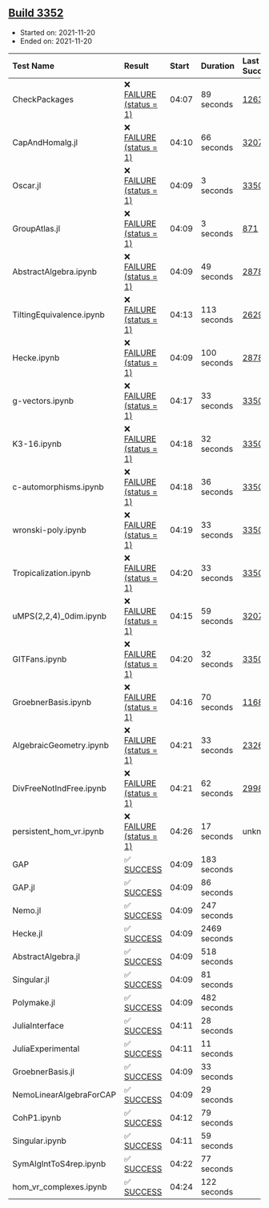 ## [Build 3352](https://oscarci.mathematik.uni-kl.de/job/oscar-stable/3352/)

* Started on: 2021-11-20
* Ended on: 2021-11-20

| Test Name    | Result | Start | Duration | Last Success | First Failure |
|:-------------|:-------|:------|:---------|:-------------|:--------------|
| CheckPackages | ❌ [FAILURE (status = 1)](https://oscarci.mathematik.uni-kl.de/job/oscar-stable/3352/artifact/logs/build-3352/CheckPackages.log) | 04:07 | 89 seconds | [1263](https://oscarci.mathematik.uni-kl.de/job/oscar-stable/1263/) | [1264](https://oscarci.mathematik.uni-kl.de/job/oscar-stable/1264/) |
| CapAndHomalg.jl | ❌ [FAILURE (status = 1)](https://oscarci.mathematik.uni-kl.de/job/oscar-stable/3352/artifact/logs/build-3352/CapAndHomalg.jl.log) | 04:10 | 66 seconds | [3207](https://oscarci.mathematik.uni-kl.de/job/oscar-stable/3207/) | [3208](https://oscarci.mathematik.uni-kl.de/job/oscar-stable/3208/) |
| Oscar.jl | ❌ [FAILURE (status = 1)](https://oscarci.mathematik.uni-kl.de/job/oscar-stable/3352/artifact/logs/build-3352/Oscar.jl.log) | 04:09 | 3 seconds | [3350](https://oscarci.mathematik.uni-kl.de/job/oscar-stable/3350/) | [3352](https://oscarci.mathematik.uni-kl.de/job/oscar-stable/3352/) |
| GroupAtlas.jl | ❌ [FAILURE (status = 1)](https://oscarci.mathematik.uni-kl.de/job/oscar-stable/3352/artifact/logs/build-3352/GroupAtlas.jl.log) | 04:09 | 3 seconds | [871](https://oscarci.mathematik.uni-kl.de/job/oscar-stable/871/) | [872](https://oscarci.mathematik.uni-kl.de/job/oscar-stable/872/) |
| AbstractAlgebra.ipynb | ❌ [FAILURE (status = 1)](https://oscarci.mathematik.uni-kl.de/job/oscar-stable/3352/artifact/logs/build-3352/AbstractAlgebra.ipynb.log) | 04:09 | 49 seconds | [2878](https://oscarci.mathematik.uni-kl.de/job/oscar-stable/2878/) | [2879](https://oscarci.mathematik.uni-kl.de/job/oscar-stable/2879/) |
| TiltingEquivalence.ipynb | ❌ [FAILURE (status = 1)](https://oscarci.mathematik.uni-kl.de/job/oscar-stable/3352/artifact/logs/build-3352/TiltingEquivalence.ipynb.log) | 04:13 | 113 seconds | [2629](https://oscarci.mathematik.uni-kl.de/job/oscar-stable/2629/) | [2630](https://oscarci.mathematik.uni-kl.de/job/oscar-stable/2630/) |
| Hecke.ipynb | ❌ [FAILURE (status = 1)](https://oscarci.mathematik.uni-kl.de/job/oscar-stable/3352/artifact/logs/build-3352/Hecke.ipynb.log) | 04:09 | 100 seconds | [2878](https://oscarci.mathematik.uni-kl.de/job/oscar-stable/2878/) | [2879](https://oscarci.mathematik.uni-kl.de/job/oscar-stable/2879/) |
| g-vectors.ipynb | ❌ [FAILURE (status = 1)](https://oscarci.mathematik.uni-kl.de/job/oscar-stable/3352/artifact/logs/build-3352/g-vectors.ipynb.log) | 04:17 | 33 seconds | [3350](https://oscarci.mathematik.uni-kl.de/job/oscar-stable/3350/) | [3352](https://oscarci.mathematik.uni-kl.de/job/oscar-stable/3352/) |
| K3-16.ipynb | ❌ [FAILURE (status = 1)](https://oscarci.mathematik.uni-kl.de/job/oscar-stable/3352/artifact/logs/build-3352/K3-16.ipynb.log) | 04:18 | 32 seconds | [3350](https://oscarci.mathematik.uni-kl.de/job/oscar-stable/3350/) | [3352](https://oscarci.mathematik.uni-kl.de/job/oscar-stable/3352/) |
| c-automorphisms.ipynb | ❌ [FAILURE (status = 1)](https://oscarci.mathematik.uni-kl.de/job/oscar-stable/3352/artifact/logs/build-3352/c-automorphisms.ipynb.log) | 04:18 | 36 seconds | [3350](https://oscarci.mathematik.uni-kl.de/job/oscar-stable/3350/) | [3352](https://oscarci.mathematik.uni-kl.de/job/oscar-stable/3352/) |
| wronski-poly.ipynb | ❌ [FAILURE (status = 1)](https://oscarci.mathematik.uni-kl.de/job/oscar-stable/3352/artifact/logs/build-3352/wronski-poly.ipynb.log) | 04:19 | 33 seconds | [3350](https://oscarci.mathematik.uni-kl.de/job/oscar-stable/3350/) | [3352](https://oscarci.mathematik.uni-kl.de/job/oscar-stable/3352/) |
| Tropicalization.ipynb | ❌ [FAILURE (status = 1)](https://oscarci.mathematik.uni-kl.de/job/oscar-stable/3352/artifact/logs/build-3352/Tropicalization.ipynb.log) | 04:20 | 33 seconds | [3350](https://oscarci.mathematik.uni-kl.de/job/oscar-stable/3350/) | [3352](https://oscarci.mathematik.uni-kl.de/job/oscar-stable/3352/) |
| uMPS(2,2,4)_0dim.ipynb | ❌ [FAILURE (status = 1)](https://oscarci.mathematik.uni-kl.de/job/oscar-stable/3352/artifact/logs/build-3352/uMPS-2-2-4-_0dim.ipynb.log) | 04:15 | 59 seconds | [3207](https://oscarci.mathematik.uni-kl.de/job/oscar-stable/3207/) | [3208](https://oscarci.mathematik.uni-kl.de/job/oscar-stable/3208/) |
| GITFans.ipynb | ❌ [FAILURE (status = 1)](https://oscarci.mathematik.uni-kl.de/job/oscar-stable/3352/artifact/logs/build-3352/GITFans.ipynb.log) | 04:20 | 32 seconds | [3350](https://oscarci.mathematik.uni-kl.de/job/oscar-stable/3350/) | [3352](https://oscarci.mathematik.uni-kl.de/job/oscar-stable/3352/) |
| GroebnerBasis.ipynb | ❌ [FAILURE (status = 1)](https://oscarci.mathematik.uni-kl.de/job/oscar-stable/3352/artifact/logs/build-3352/GroebnerBasis.ipynb.log) | 04:16 | 70 seconds | [1168](https://oscarci.mathematik.uni-kl.de/job/oscar-stable/1168/) | [1169](https://oscarci.mathematik.uni-kl.de/job/oscar-stable/1169/) |
| AlgebraicGeometry.ipynb | ❌ [FAILURE (status = 1)](https://oscarci.mathematik.uni-kl.de/job/oscar-stable/3352/artifact/logs/build-3352/AlgebraicGeometry.ipynb.log) | 04:21 | 33 seconds | [2326](https://oscarci.mathematik.uni-kl.de/job/oscar-stable/2326/) | [2327](https://oscarci.mathematik.uni-kl.de/job/oscar-stable/2327/) |
| DivFreeNotIndFree.ipynb | ❌ [FAILURE (status = 1)](https://oscarci.mathematik.uni-kl.de/job/oscar-stable/3352/artifact/logs/build-3352/DivFreeNotIndFree.ipynb.log) | 04:21 | 62 seconds | [2998](https://oscarci.mathematik.uni-kl.de/job/oscar-stable/2998/) | [2999](https://oscarci.mathematik.uni-kl.de/job/oscar-stable/2999/) |
| persistent_hom_vr.ipynb | ❌ [FAILURE (status = 1)](https://oscarci.mathematik.uni-kl.de/job/oscar-stable/3352/artifact/logs/build-3352/persistent_hom_vr.ipynb.log) | 04:26 | 17 seconds | unknown | unknown |
| GAP | ✅ [SUCCESS](https://oscarci.mathematik.uni-kl.de/job/oscar-stable/3352/artifact/logs/build-3352/GAP.log) | 04:09 | 183 seconds |  |  |
| GAP.jl | ✅ [SUCCESS](https://oscarci.mathematik.uni-kl.de/job/oscar-stable/3352/artifact/logs/build-3352/GAP.jl.log) | 04:09 | 86 seconds |  |  |
| Nemo.jl | ✅ [SUCCESS](https://oscarci.mathematik.uni-kl.de/job/oscar-stable/3352/artifact/logs/build-3352/Nemo.jl.log) | 04:09 | 247 seconds |  |  |
| Hecke.jl | ✅ [SUCCESS](https://oscarci.mathematik.uni-kl.de/job/oscar-stable/3352/artifact/logs/build-3352/Hecke.jl.log) | 04:09 | 2469 seconds |  |  |
| AbstractAlgebra.jl | ✅ [SUCCESS](https://oscarci.mathematik.uni-kl.de/job/oscar-stable/3352/artifact/logs/build-3352/AbstractAlgebra.jl.log) | 04:09 | 518 seconds |  |  |
| Singular.jl | ✅ [SUCCESS](https://oscarci.mathematik.uni-kl.de/job/oscar-stable/3352/artifact/logs/build-3352/Singular.jl.log) | 04:09 | 81 seconds |  |  |
| Polymake.jl | ✅ [SUCCESS](https://oscarci.mathematik.uni-kl.de/job/oscar-stable/3352/artifact/logs/build-3352/Polymake.jl.log) | 04:09 | 482 seconds |  |  |
| JuliaInterface | ✅ [SUCCESS](https://oscarci.mathematik.uni-kl.de/job/oscar-stable/3352/artifact/logs/build-3352/JuliaInterface.log) | 04:11 | 28 seconds |  |  |
| JuliaExperimental | ✅ [SUCCESS](https://oscarci.mathematik.uni-kl.de/job/oscar-stable/3352/artifact/logs/build-3352/JuliaExperimental.log) | 04:11 | 11 seconds |  |  |
| GroebnerBasis.jl | ✅ [SUCCESS](https://oscarci.mathematik.uni-kl.de/job/oscar-stable/3352/artifact/logs/build-3352/GroebnerBasis.jl.log) | 04:09 | 33 seconds |  |  |
| NemoLinearAlgebraForCAP | ✅ [SUCCESS](https://oscarci.mathematik.uni-kl.de/job/oscar-stable/3352/artifact/logs/build-3352/NemoLinearAlgebraForCAP.log) | 04:09 | 29 seconds |  |  |
| CohP1.ipynb | ✅ [SUCCESS](https://oscarci.mathematik.uni-kl.de/job/oscar-stable/3352/artifact/logs/build-3352/CohP1.ipynb.log) | 04:12 | 79 seconds |  |  |
| Singular.ipynb | ✅ [SUCCESS](https://oscarci.mathematik.uni-kl.de/job/oscar-stable/3352/artifact/logs/build-3352/Singular.ipynb.log) | 04:11 | 59 seconds |  |  |
| SymAlgIntToS4rep.ipynb | ✅ [SUCCESS](https://oscarci.mathematik.uni-kl.de/job/oscar-stable/3352/artifact/logs/build-3352/SymAlgIntToS4rep.ipynb.log) | 04:22 | 77 seconds |  |  |
| hom_vr_complexes.ipynb | ✅ [SUCCESS](https://oscarci.mathematik.uni-kl.de/job/oscar-stable/3352/artifact/logs/build-3352/hom_vr_complexes.ipynb.log) | 04:24 | 122 seconds |  |  |
